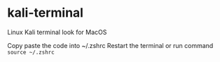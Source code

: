 # kali-terminal
Linux Kali terminal look for MacOS

Copy paste the code into ~/.zshrc
Restart the terminal or run command ```source ~/.zshrc```
